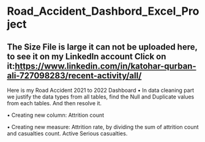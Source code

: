 # Road_Accident_Dashbord_Excel_Project
## The Size File is large it can not be uploaded here, to see it on my LinkedIn account Click on it:https://www.linkedin.com/in/katohar-qurban-ali-727098283/recent-activity/all/
Here is my Road Accident 2021 to 2022 Dashboard • In data cleaning part we justify the data types from all tables, find the Null and Duplicate values from each tables. And then resolve it.

• Creating new column: Attrition count

• Creating new measure: Attrition rate, by dividing the sum of attrition count and casualties count. Active Serious casualties.
